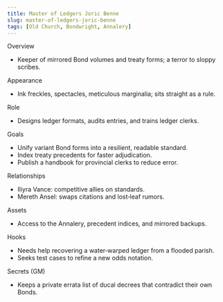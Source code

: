 ```yaml
---
title: Master of Ledgers Joric Benne
slug: master-of-ledgers-joric-benne
tags: [Old Church, Bondwright, Annalery]
---
```


Overview
- Keeper of mirrored Bond volumes and treaty forms; a terror to sloppy scribes.

Appearance
- Ink freckles, spectacles, meticulous marginalia; sits straight as a rule.

Role
- Designs ledger formats, audits entries, and trains ledger clerks.

Goals
- Unify variant Bond forms into a resilient, readable standard.
- Index treaty precedents for faster adjudication.
- Publish a handbook for provincial clerks to reduce error.

Relationships
- Iliyra Vance: competitive allies on standards.
- Mereth Ansel: swaps citations and lost‑leaf rumors.

Assets
- Access to the Annalery, precedent indices, and mirrored backups.

Hooks
- Needs help recovering a water‑warped ledger from a flooded parish.
- Seeks test cases to refine a new odds notation.

Secrets (GM)
- Keeps a private errata list of ducal decrees that contradict their own Bonds.

